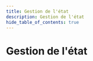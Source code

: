 ```yaml
---
title: Gestion de l'état
description: Gestion de l'état
hide_table_of_contents: true
---
```


# Gestion de l'état
